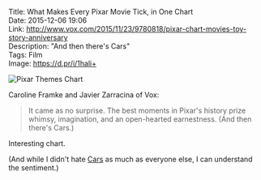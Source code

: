 Title: What Makes Every Pixar Movie Tick, in One Chart  
Date: 2015-12-06 19:06  
Link: http://www.vox.com/2015/11/23/9780818/pixar-chart-movies-toy-story-anniversary  
Description: "And then there's Cars"  
Tags: Film  
Image: https://d.pr/i/1hali+  

![Pixar Themes Chart][1]

Caroline Framke and Javier Zarracina of Vox:

> It came as no surprise. The best moments in Pixar's history prize whimsy, imagination, and an open-hearted earnestness. (And then there's Cars.)

Interesting chart.

(And while I didn't hate [Cars][2] as much as everyone else, I can understand the sentiment.)


[1]: https://d.pr/i/1hali+ "Pixar Themes Chart"
[2]: https://en.wikipedia.org/wiki/Cars_(film)#Reception "Wikipedia: Cars (film)"